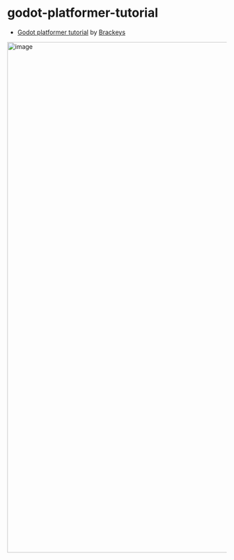 # godot-platformer-tutorial

- [Godot platformer tutorial](https://www.youtube.com/watch?v=LOhfqjmasi0) by [Brackeys](https://www.youtube.com/@Brackeys)

<img width="1170" alt="image" src="https://github.com/sh-cho/godot-platformer-tutorial/assets/11611397/27406542-7bda-4f9c-8eb4-67fb7f7c2b27">

